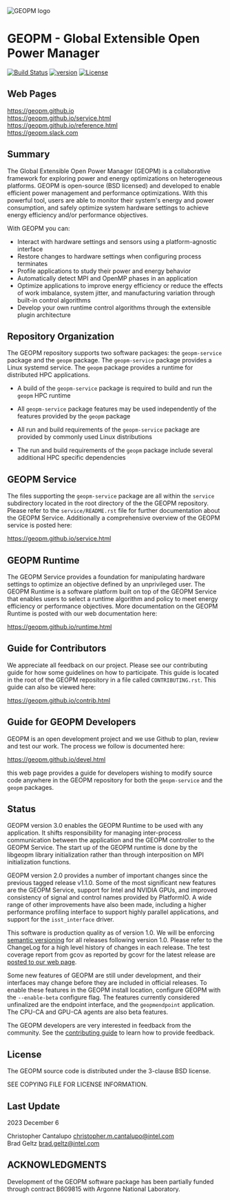 <img src="https://geopm.github.io/images/geopm-banner.png" alt="GEOPM logo">

GEOPM - Global Extensible Open Power Manager
============================================

[![Build Status](https://github.com/geopm/geopm/actions/workflows/build.yml/badge.svg)](https://github.com/geopm/geopm/actions)
[![version](https://img.shields.io/badge/version-3.0.1-blue)](https://github.com/geopm/geopm/releases)
[![License](https://img.shields.io/badge/License-BSD%203--Clause-blue.svg)](https://opensource.org/licenses/BSD-3-Clause)


Web Pages
---------
https://geopm.github.io <br>
https://geopm.github.io/service.html <br>
https://geopm.github.io/reference.html <br>
https://geopm.slack.com


Summary
-------

The Global Extensible Open Power Manager (GEOPM) is a collaborative
framework for exploring power and energy optimizations on
heterogeneous platforms. GEOPM is open-source (BSD licensed) and
developed to enable efficient power management and performance
optimizations. With this powerful tool, users are able to monitor
their system's energy and power consumption, and safely optimize
system hardware settings to achieve energy efficiency and/or
performance objectives.

With GEOPM you can:

- Interact with hardware settings and sensors using a
  platform-agnostic interface
- Restore changes to hardware settings when configuring process
  terminates
- Profile applications to study their power and energy behavior
- Automatically detect MPI and OpenMP phases in an application
- Optimize applications to improve energy efficiency or reduce the
  effects of work imbalance, system jitter, and manufacturing variation
  through built-in control algorithms
- Develop your own runtime control algorithms through the extensible
  plugin architecture


Repository Organization
-----------------------

The GEOPM repository supports two software packages: the
`geopm-service` package and the `geopm` package.  The `geopm-service`
package provides a Linux systemd service.  The `geopm` package
provides a runtime for distributed HPC applications.

- A build of the `geopm-service` package is required to build and run
  the `geopm` HPC runtime

- All `geopm-service` package features may be used independently of
  the features provided by the `geopm` package

- All run and build requirements of the `geopm-service` package are
  provided by commonly used Linux distributions

- The run and build requirements of the `geopm` package include
  several additional HPC specific dependencies


GEOPM Service
-------------

The files supporting the `geopm-service` package are all within the
`service` subdirectory located in the root directory of the the GEOPM
repository.  Please refer to the `service/README.rst` file for further
documentation about the GEOPM Service.  Additionally a comprehensive
overview of the GEOPM service is posted here:

https://geopm.github.io/service.html


GEOPM Runtime
-------------

The GEOPM Service provides a foundation for manipulating hardware
settings to optimize an objective defined by an unprivileged user.
The GEOPM Runtime is a software platform built on top of the GEOPM
Service that enables users to select a runtime algorithm and policy to
meet energy efficiency or performance objectives.  More documentation
on the GEOPM Runtime is posted with our web documentation here:

https://geopm.github.io/runtime.html


Guide for Contributors
----------------------

We appreciate all feedback on our project.  Please see our
contributing guide for how some guidelines on how to participate.
This guide is located in the root of the GEOPM repository in a file
called `CONTRIBUTING.rst`.  This guide can also be viewed here:

https://geopm.github.io/contrib.html


Guide for GEOPM Developers
--------------------------

GEOPM is an open development project and we use Github to plan, review
and test our work.  The process we follow is documented here:

https://geopm.github.io/devel.html

this web page provides a guide for developers wishing to modify source
code anywhere in the GEOPM repository for both the `geopm-service` and
the `geopm` packages.


Status
------

GEOPM version 3.0 enables the GEOPM Runtime to be used with any
application.  It shifts responsibility for managing inter-process
communication between the application and the GEOPM controller to the
GEOPM Service.  The start up of the GEOPM runtime is done by the
libgeopm library initialization rather than through interposition on
MPI initialization functions.

GEOPM version 2.0 provides a number of important changes since the
previous tagged release v1.1.0.  Some of the most significant new
features are the GEOPM Service, support for Intel and NVIDIA GPUs, and
improved consistency of signal and control names provided by
PlatformIO.  A wide range of other improvements have also been made,
including a higher performance profiling interface to support highly
parallel applications, and support for the ``isst_interface`` driver.

This software is production quality as of version 1.0.  We will be
enforcing [semantic versioning](https://semver.org/) for all releases
following version 1.0. Please refer to the ChangeLog for a high level
history of changes in each release.  The test coverage report from
gcov as reported by gcovr for the latest release are
[posted to our web page](http://geopm.github.io/coverage/index.html).

Some new features of GEOPM are still under development, and their
interfaces may change before they are included in official releases.
To enable these features in the GEOPM install location, configure
GEOPM with the `--enable-beta` configure flag.  The features currently
considered unfinalized are the endpoint interface, and the
`geopmendpoint` application.  The CPU-CA and GPU-CA agents are also
beta features.

The GEOPM developers are very interested in feedback from the
community.  See the [contributing guide](CONTRIBUTING.md) to learn how
to provide feedback.

License
-------

The GEOPM source code is distributed under the 3-clause BSD license.

SEE COPYING FILE FOR LICENSE INFORMATION.

Last Update
-----------
2023 December 6

Christopher Cantalupo <christopher.m.cantalupo@intel.com> <br>
Brad Geltz <brad.geltz@intel.com> <br>

ACKNOWLEDGMENTS
---------------
Development of the GEOPM software package has been partially funded
through contract B609815 with Argonne National Laboratory.
